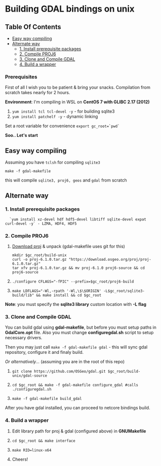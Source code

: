 # Building GDAL bindings on unix

## Table Of Contents

* [Easy way compiling](#easy-way-compiling)
* [Alternate way](#alternate-way)
  + [1. Install prerequisite packages](#1-install-prerequisite-packages)
  + [2. Compile PROJ6](#2-compile-proj6)
  + [3. Clone and Compile GDAL](#3-clone-and-compile-gdal)
  + [4. Build a wrapper](#4-build-a-wrapper)

### Prerequisites

First of all I wish you to be patient & bring your snacks. Compilation from scratch takes nearly for 2 hours.

**Environment**: I'm compiling in WSL on **CentOS 7 with GLIBC 2.17 (2012)**

1.  `yum install tcl tcl-devel -y`   - for building sqlite3 
2.  `yum install patchelf -y` - dynamic linking

Set a root variable for convenience 
``export gc_root=`pwd` ``

**Soo.. Let's start**

## Easy way compiling

Assuming you have `tclsh` for compiling `sqlite3` 

```shell
make -f gdal-makefile
```

this will compile `sqlite3, proj6, geos` and `gdal` from scratch

##  Alternate way

### 1. Install prerequisite packages 

```shell
  `yum install xz-devel hdf hdf5-devel libtiff sqlite-devel expat curl-devel -y` - LZMA, HDF4, HDF5 
```
   

### 2. Compile PROJ6 

1. [Download proj](https://proj.org/download.html) & unpack  (gdal-makefile uses git for this)

   ```shell
   mkdir $gc_root/build-unix
   curl -o proj-6.1.0.tar.gz "https://download.osgeo.org/proj/proj-6.1.0.tar.gz"
   tar xfv proj-6.1.0.tar.gz && mv proj-6.1.0 proj6-source && cd proj6-source
   ```

2. ```shell
   ./configure CFLAGS="-fPIC" --prefix=$gc_root/proj6-build
   ```

3. ```shell
   make LDFLAGS="-Wl,-rpath '-Wl,\$\$ORIGIN' -L$gc_root/sqlite3-build/lib" && make install && cd $gc_root  
   ```

  **Note**: you must specify the **sqlite3 library** custom location with **-L flag**

### 3. Clone and Compile GDAL

You can build gdal using **gdal-makefile**, but before you must setup paths in **GdalCore.opt** file.
Also you must change **configuregdal.sh** script to setup necessary drivers.

Then you may just call `make -f gdal-makefile gdal` - this will sync gdal repository, configure it and finaly build.

*Or alternatively...* (assuming you are in the root of this repo)

1. ```shell
   git clone https://github.com/OSGeo/gdal.git $gc_root/build-unix/gdal-source
   ```

2. ```shell
   cd $gc_root && make -f gdal-makefile configure_gdal #calls ./configuregdal.sh
   ```

3. ```shell
   make -f gdal-makefile build_gdal
   ```

After you have gdal installed, you can proceed to netcore bindings build.                                                                           

### 4. Build a wrapper

1. Edit library path for proj & gdal (configured above) in **GNUMakefile**

2. ```shell
   cd $gc_root && make interface
   ```

3. ```shell
   make RID=linux-x64 
   ```

4. Cheers!